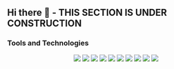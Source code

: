 ## Hi there 👋 - THIS SECTION IS UNDER CONSTRUCTION 

<!--
**federicovicentini/federicovicentini** is a ✨ _special_ ✨ repository because its `README.md` (this file) appears on your GitHub profile.

Here are some ideas to get you started:

- 🔭 I’m currently working on ...
- 🌱 I’m currently learning ...
- 👯 I’m looking to collaborate on ...
- 🤔 I’m looking for help with ...
- 💬 Ask me about ...
- 📫 How to reach me: ...
- 😄 Pronouns: ...
- ⚡ Fun fact: ...
-->



### Tools and Technologies
<p align="center">
    <img src="https://img.shields.io/badge/python-3670A0?style=for-the-badge&logo=python&logoColor=ffdd54">
    <img src="https://img.shields.io/badge/R-%23276DC3.svg?style=for-the-badge&logo=R&logoColor=white">
    <img src="https://img.shields.io/badge/Stata-%230066CC?style=for-the-badge&logo=stata&logoColor=white">
    <img src="https://img.shields.io/badge/Matlab-0076A8?style=for-the-badge&logo=Matlab&logoColor=white">
    <img src="https://img.shields.io/badge/LaTeX-%23008080.svg?style=for-the-badge&logo=latex&logoColor=white">
    <img src="https://img.shields.io/badge/Markdown-%23000000.svg?style=for-the-badge&logo=markdown&logoColor=white">
    <img src="https://img.shields.io/badge/jupyter-%23FA0F00.svg?style=for-the-badge&logo=jupyter&logoColor=white">
    <img src="https://img.shields.io/badge/numpy-%23013243.svg?style=for-the-badge&logo=numpy&logoColor=white">
    <img src="https://img.shields.io/badge/pandas-%23150458.svg?style=for-the-badge&logo=pandas&logoColor=white">
    <img src="https://img.shields.io/badge/TensorFlow-%23FF6F00.svg?style=for-the-badge&logo=TensorFlow&logoColor=white">
</p>
